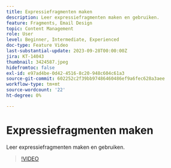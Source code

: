 ```yaml
---
title: Expressiefragmenten maken
description: Leer expressiefragmenten maken en gebruiken.
feature: Fragments, Email Design
topic: Content Management
role: User
level: Beginner, Intermediate, Experienced
doc-type: Feature Video
last-substantial-update: 2023-09-28T00:00:00Z
jira: KT-14043
thumbnail: 3424587.jpeg
hidefromtoc: false
exl-id: e97ad4be-0d42-4516-8c20-948c604c61a3
source-git-commit: 602252c2f39bb97486460486ef9a6fec628a3aee
workflow-type: tm+mt
source-wordcount: '22'
ht-degree: 0%

---
```


# Expressiefragmenten maken

Leer expressiefragmenten maken en gebruiken.

>[!VIDEO](https://video.tv.adobe.com/v/3424587/?learn=on)
